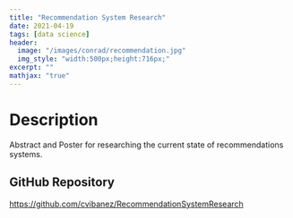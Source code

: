 ```yaml
---
title: "Recommendation System Research"
date: 2021-04-19
tags: [data science]
header:
  image: "/images/conrad/recommendation.jpg"
  img_style: "width:500px;height:716px;"
excerpt: ""
mathjax: "true"
---
```


# Description
Abstract and Poster for researching the current state of recommendations systems.

## GitHub Repository
<a href="https://github.com/cvibanez/RecommendationSystemResearch">https://github.com/cvibanez/RecommendationSystemResearch</a>
